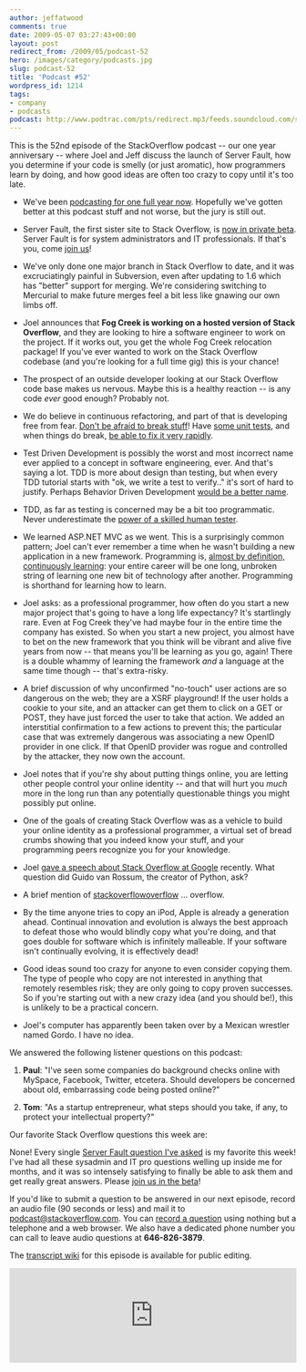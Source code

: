 ```yaml
---
author: jeffatwood
comments: true
date: 2009-05-07 03:27:43+00:00
layout: post
redirect_from: /2009/05/podcast-52
hero: /images/category/podcasts.jpg
slug: podcast-52
title: 'Podcast #52'
wordpress_id: 1214
tags:
- company
- podcasts
podcast: http://www.podtrac.com/pts/redirect.mp3/feeds.soundcloud.com/stream/14377351-stack-exchange-stack-overflow-podcast-26.mp3
---
```


This is the 52nd episode of the StackOverflow podcast -- our one year anniversary -- where Joel and Jeff discuss the launch of Server Fault, how you determine if your code is smelly (or just aromatic), how programmers learn by doing, and how good ideas are often too crazy to copy until it's too late.






  * We've been [podcasting for one full year now](http://blog.stackoverflow.com/2008/04/podcast-1/). Hopefully we've gotten better at this podcast stuff and not worse, but the jury is still out.


  * Server Fault, the first sister site to Stack Overflow, is [now in private beta](http://blog.stackoverflow.com/2009/04/server-fault-private-beta-begins/). Server Fault is for system administrators and IT professionals. If that's you, come [join us](http://blog.stackoverflow.com/2009/04/server-fault-private-beta-begins/)!


  * We've only done one major branch in Stack Overflow to date, and it was excruciatingly painful in Subversion, even after updating to 1.6 which has "better" support for merging. We're considering switching to Mercurial to make future merges feel a bit less like gnawing our own limbs off.  



  * Joel announces that **Fog Creek is working on a hosted version of Stack Overflow**, and they are looking to hire a software engineer to work on the project. If it works out, you get the whole Fog Creek relocation package! If you've ever wanted to work on the Stack Overflow codebase (and you're looking for a full time gig) this is your chance!  



  * The prospect of an outside developer looking at our Stack Overflow code base makes us nervous. Maybe this is a healthy reaction -- is any code _ever_ good enough? Probably not.


  * We do believe in continuous refactoring, and part of that is developing free from fear. [Don't be afraid to break stuff](http://www.codinghorror.com/blog/archives/000123.html)! Have [some unit tests](http://www.codinghorror.com/blog/archives/000640.html), and when things do break, [be able to fix it very rapidly](http://www.codinghorror.com/blog/archives/001239.html).


  * Test Driven Development is possibly the worst and most incorrect name ever applied to a concept in software engineering, ever. And that's saying a lot. TDD is more about design than testing, but when every TDD tutorial starts with "ok, we write a test to verify.." it's sort of hard to justify. Perhaps Behavior Driven Development [would be a better name](http://codebetter.com/blogs/jeremy.miller/archive/2007/09/06/bdd-tdd-and-the-other-double-d-s.aspx).


  * TDD, as far as testing is concerned may be a bit too programmatic. Never underestimate the [power of a skilled human tester](http://www.joelonsoftware.com/articles/fog0000000067.html). 


  * We learned ASP.NET MVC as we went. This is a surprisingly common pattern; Joel can't ever remember a time when he wasn't building a new application in a new framework. Programming is, [almost by definition, continuously learning](http://www.codinghorror.com/blog/archives/000895.html): your entire career will be one long, unbroken string of learning one new bit of technology after another. Programming is shorthand for learning how to learn.


  * Joel asks: as a professional programmer, how often do you start a new major project that's going to have a long life expectancy? It's startlingly rare. Even at Fog Creek they've had maybe four in the entire time the company has existed. So when you start a new project, you almost have to bet on the new framework that you think will be vibrant and alive five years from now -- that means you'll be learning as you go, again! There is a double whammy of learning the framework _and_ a language at the same time though -- that's extra-risky.


  * A brief discussion of why unconfirmed "no-touch" user actions are so dangerous on the web; they are a XSRF playground! If the user holds a cookie to your site, and an attacker can get them to click on a GET or POST, they have just forced the user to take that action. We added an interstitial confirmation to a few actions to prevent this; the particular case that was extremely dangerous was associating a new OpenID provider in one click. If that OpenID provider was rogue and controlled by the attacker, they now own the account.


  * Joel notes that if you're shy about putting things online, you are letting other people control your online identity -- and that will hurt you _much_ more in the long run than any potentially questionable things you might possibly put online.


  * One of the goals of creating Stack Overflow was as a vehicle to build your online identity as a professional programmer, a virtual set of bread crumbs showing that you indeed know your stuff, and your programming peers recognize you for your knowledge.   



  * Joel [gave a speech about Stack Overflow at Google](http://blog.stackoverflow.com/2009/05/joel-talks-about-stack-overflow-at-google/) recently. What question did Guido van Rossum, the creator of Python, ask?


  * A brief mention of [stackoverflowoverflow](http://stackoverflowoverflow.com/) ... overflow.  



  * By the time anyone tries to copy an iPod, Apple is already a generation ahead. Continual innovation and evolution is always the best approach to defeat those who would blindly copy what you're doing, and that goes double for software which is infinitely malleable. If your software isn't continually evolving, it is effectively dead!


  * Good ideas sound too crazy for anyone to even consider copying them. The type of people who copy are not interested in anything that remotely resembles risk; they are only going to copy proven successes. So if you're starting out with a new crazy idea (and you should be!), this is unlikely to be a practical concern.


  * Joel's computer has apparently been taken over by a Mexican wrestler named Gordo. I have no idea.   





We answered the following listener questions on this podcast:






  1. **Paul**: "I've seen some companies do background checks online with MySpace, Facebook, Twitter, etcetera. Should developers be concerned about old, embarrassing code being posted online?"


  2. **Tom**: "As a startup entrepreneur, what steps should you take, if any, to protect your intellectual property?"




Our favorite Stack Overflow questions this week are:




None! Every single [Server Fault question I've asked](http://serverfault.com/users/1/jeff-atwood) is my favorite this week! I've had all these sysadmin and IT pro questions welling up inside me for months, and it was so intensely satisfying to finally be able to ask them and get really great answers. Please [join us in the beta](http://blog.stackoverflow.com/2009/04/server-fault-private-beta-begins/)!





If you'd like to submit a question to be answered in our next episode, record an audio file (90 seconds or less) and mail it to [podcast@stackoverflow.com](mailto:podcast@stackoverflow.com). You can [record a question](http://blog.stackoverflow.com/index.php/2008/05/recording-podcast-questions-using-your-telephone/) using nothing but a telephone and a web browser. We also have a dedicated phone number you can call to leave audio questions at **646-826-3879**.






The [transcript wiki](https://stackoverflow.fogbugz.com/default.asp?W29049) for this episode is available for public editing.

<iframe width="100%" height="166" scrolling="no" frameborder="no" src="https://w.soundcloud.com/player/?url=https%3A//api.soundcloud.com/tracks/14377351&amp;color=ff5500&amp;auto_play=false&amp;hide_related=false&amp;show_comments=true&amp;show_user=true&amp;show_reposts=false"></iframe>
